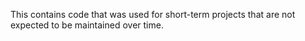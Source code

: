 This contains code that was used for short-term projects that are not expected to be
maintained over time.
